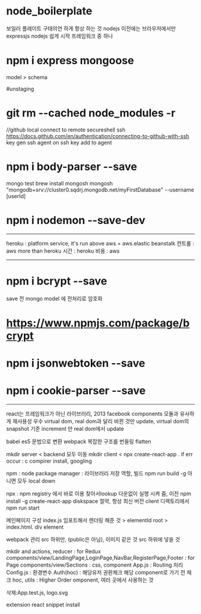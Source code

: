 # node_boilerplate

보일러 플레이트
구태의연 하게 항상 하는 것
nodejs 이전에는 브라우저에서만
expressjs nodejs 쉽게 시작 프레임워크 중 하나

# npm i express mongoose

model > schema

#unstaging

# git rm --cached node_modules -r

//github local connect to remote
secureshell ssh
https://docs.github.com/en/authentication/connecting-to-github-with-ssh
key gen
ssh agent on
ssh key add to agent

# npm i body-parser --save

mongo test
brew install mongosh
mongosh "mongodb+srv://cluster0.sqdrj.mongodb.net/myFirstDatabase" --username [userId]

# npm i nodemon --save-dev

---

heroku : platform service, it's run above aws
= aws.elastic beanstalk
컨트롤 : aws more than heroku
시간 : heroku
비용 : aws

---

# npm i bcrypt --save

save 전 mongo model 에 전처리로 암호화

# https://www.npmjs.com/package/bcrypt

# npm i jsonwebtoken --save

# npm i cookie-parser --save

---

react는 프레임워크가 아닌 라이브러리, 2013 facebook
components 모듈과 유사하게 재사용성 우수
virtual dom, real dom과 달리 바뀐 것만 update, virtual dom의 snapshot 기준 increment 만 real dom에서 update

babel es5 문법으로 변환
webpack 복잡한 구조를 번들링 flatten

mkdir server < backend 모두 이동
mkdir client < npx create-react-app .
if err occur : c compirer install, googling

npm : node package manager : 라이브러리 저장 역할, 빌드 npm run build
-g 아니면 모두 local down

npx : npm registry 에서 바로 이용 찾아서lookup 다운없이 실행 시켜 줌, 이전 npm install -g create-react-app
diskspace 절약, 항상 최신 버전
client 디렉토리에서 npm run start

메인페이지 구성
index.js <App/> 임포트해서 렌더링 해준 것 > elementId root > index.html. div element

webpack 관리 src 하위만, (public은 아님), 이미지 같은 것 src 하위에 넣을 것

mkdir and <structure detail>
actions, reducer : for Redux
components/view/LandingPage,LoginPage,NavBar,RegisterPage,Footer : for Page
components/view/Sections : css, component
App.js : Routing 처리
Config.js : 환경변수
Auth(hoc) : 해당유저 권환체크 해당 component로 가기 전 체크
hoc, utils : Higher Order omponent, 여러 곳에서 사용하는 것

삭제:App.test.js, logo.svg

extension react snippet install
